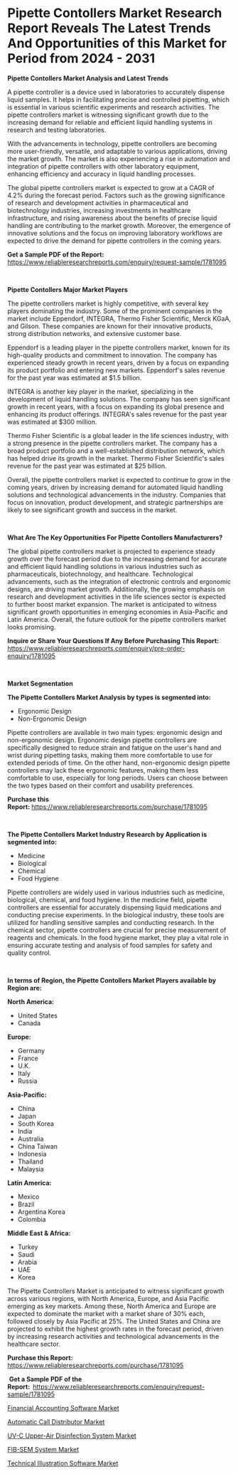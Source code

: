 <p><h1>Pipette Contollers Market Research Report Reveals The Latest Trends And Opportunities of this Market for Period from 2024 - 2031</h1></p><p><strong>Pipette Contollers Market Analysis and Latest Trends</strong></p>
<p><p>A pipette controller is a device used in laboratories to accurately dispense liquid samples. It helps in facilitating precise and controlled pipetting, which is essential in various scientific experiments and research activities. The pipette controllers market is witnessing significant growth due to the increasing demand for reliable and efficient liquid handling systems in research and testing laboratories. </p><p>With the advancements in technology, pipette controllers are becoming more user-friendly, versatile, and adaptable to various applications, driving the market growth. The market is also experiencing a rise in automation and integration of pipette controllers with other laboratory equipment, enhancing efficiency and accuracy in liquid handling processes.</p><p>The global pipette controllers market is expected to grow at a CAGR of 4.2% during the forecast period. Factors such as the growing significance of research and development activities in pharmaceutical and biotechnology industries, increasing investments in healthcare infrastructure, and rising awareness about the benefits of precise liquid handling are contributing to the market growth. Moreover, the emergence of innovative solutions and the focus on improving laboratory workflows are expected to drive the demand for pipette controllers in the coming years.</p></p>
<p><strong>Get a Sample PDF of the Report:&nbsp;</strong> <a href="https://www.reliableresearchreports.com/enquiry/request-sample/1781095">https://www.reliableresearchreports.com/enquiry/request-sample/1781095</a></p>
<p>&nbsp;</p>
<p><strong>Pipette Contollers Major Market Players</strong></p>
<p><p>The pipette controllers market is highly competitive, with several key players dominating the industry. Some of the prominent companies in the market include Eppendorf, INTEGRA, Thermo Fisher Scientific, Merck KGaA, and Gilson. These companies are known for their innovative products, strong distribution networks, and extensive customer base.</p><p>Eppendorf is a leading player in the pipette controllers market, known for its high-quality products and commitment to innovation. The company has experienced steady growth in recent years, driven by a focus on expanding its product portfolio and entering new markets. Eppendorf's sales revenue for the past year was estimated at $1.5 billion.</p><p>INTEGRA is another key player in the market, specializing in the development of liquid handling solutions. The company has seen significant growth in recent years, with a focus on expanding its global presence and enhancing its product offerings. INTEGRA's sales revenue for the past year was estimated at $300 million.</p><p>Thermo Fisher Scientific is a global leader in the life sciences industry, with a strong presence in the pipette controllers market. The company has a broad product portfolio and a well-established distribution network, which has helped drive its growth in the market. Thermo Fisher Scientific's sales revenue for the past year was estimated at $25 billion.</p><p>Overall, the pipette controllers market is expected to continue to grow in the coming years, driven by increasing demand for automated liquid handling solutions and technological advancements in the industry. Companies that focus on innovation, product development, and strategic partnerships are likely to see significant growth and success in the market.</p></p>
<p>&nbsp;</p>
<p><strong>What Are The Key Opportunities For Pipette Contollers Manufacturers?</strong></p>
<p><p>The global pipette controllers market is projected to experience steady growth over the forecast period due to the increasing demand for accurate and efficient liquid handling solutions in various industries such as pharmaceuticals, biotechnology, and healthcare. Technological advancements, such as the integration of electronic controls and ergonomic designs, are driving market growth. Additionally, the growing emphasis on research and development activities in the life sciences sector is expected to further boost market expansion. The market is anticipated to witness significant growth opportunities in emerging economies in Asia-Pacific and Latin America. Overall, the future outlook for the pipette controllers market looks promising.</p></p>
<p><strong>Inquire or Share Your Questions If Any Before Purchasing This Report:</strong> <a href="https://www.reliableresearchreports.com/enquiry/pre-order-enquiry/1781095">https://www.reliableresearchreports.com/enquiry/pre-order-enquiry/1781095</a></p>
<p>&nbsp;</p>
<p><strong>Market Segmentation</strong></p>
<p><strong>The Pipette Contollers Market Analysis by types is segmented into:</strong></p>
<p><ul><li>Ergonomic Design</li><li>Non-Ergonomic Design</li></ul></p>
<p><p>Pipette controllers are available in two main types: ergonomic design and non-ergonomic design. Ergonomic design pipette controllers are specifically designed to reduce strain and fatigue on the user's hand and wrist during pipetting tasks, making them more comfortable to use for extended periods of time. On the other hand, non-ergonomic design pipette controllers may lack these ergonomic features, making them less comfortable to use, especially for long periods. Users can choose between the two types based on their comfort and usability preferences.</p></p>
<p><strong>Purchase this Report:&nbsp;</strong><a href="https://www.reliableresearchreports.com/purchase/1781095">https://www.reliableresearchreports.com/purchase/1781095</a></p>
<p>&nbsp;</p>
<p><strong>The Pipette Contollers Market Industry Research by Application is segmented into:</strong></p>
<p><ul><li>Medicine</li><li>Biological</li><li>Chemical</li><li>Food Hygiene</li></ul></p>
<p><p>Pipette controllers are widely used in various industries such as medicine, biological, chemical, and food hygiene. In the medicine field, pipette controllers are essential for accurately dispensing liquid medications and conducting precise experiments. In the biological industry, these tools are utilized for handling sensitive samples and conducting research. In the chemical sector, pipette controllers are crucial for precise measurement of reagents and chemicals. In the food hygiene market, they play a vital role in ensuring accurate testing and analysis of food samples for safety and quality control.</p></p>
<p>&nbsp;</p>
<p><strong>In terms of Region, the Pipette Contollers Market Players available by Region are:</strong></p>
<p>
    <p> <strong> North America: </strong>
        <ul>
            <li>United States</li>
            <li>Canada</li>
        </ul>
        </p> 
    <p> <strong> Europe: </strong>
        <ul>
            <li>Germany</li>
            <li>France</li>
            <li>U.K.</li>
            <li>Italy</li>
            <li>Russia</li>
        </ul>
        </p> 
    <p> <strong> Asia-Pacific: </strong>
        <ul>
            <li>China</li>
            <li>Japan</li>
            <li>South Korea</li>
            <li>India</li>
            <li>Australia</li>
            <li>China Taiwan</li>
            <li>Indonesia</li>
            <li>Thailand</li>
            <li>Malaysia</li>
        </ul>
        </p> 
    <p> <strong> Latin America: </strong>
        <ul>
            <li>Mexico</li>
            <li>Brazil</li>
            <li>Argentina Korea</li>
            <li>Colombia</li>
        </ul>
        </p> 
    <p> <strong> Middle East & Africa: </strong>
        <ul>
            <li>Turkey</li>
            <li>Saudi</li>
            <li>Arabia</li>
            <li>UAE</li>
            <li>Korea</li>
        </ul>
    </p>
    </p>
<p><p>The Pipette Controllers Market is anticipated to witness significant growth across various regions, with North America, Europe, and Asia Pacific emerging as key markets. Among these, North America and Europe are expected to dominate the market with a market share of 30% each, followed closely by Asia Pacific at 25%. The United States and China are projected to exhibit the highest growth rates in the forecast period, driven by increasing research activities and technological advancements in the healthcare sector.</p></p>
<p><strong>Purchase this Report: </strong><a href="https://www.reliableresearchreports.com/purchase/1781095">https://www.reliableresearchreports.com/purchase/1781095</a></p>
<p>&nbsp;<strong>Get a Sample PDF of the Report:&nbsp;&nbsp;</strong><a href="https://www.reliableresearchreports.com/enquiry/request-sample/1781095">https://www.reliableresearchreports.com/enquiry/request-sample/1781095</a></p>
<p><strong></strong></p>
<p><p><a href="https://medium.com/@josepayne1985/financial-accounting-software-market-research-report-its-history-and-forecast-2024-to-2031-65e608404f12">Financial Accounting Software Market</a></p><p><a href="https://medium.com/@ginawindler1/automatic-call-distributor-market-trends-forecast-and-competitive-analysis-to-2031-7f97373af924">Automatic Call Distributor Market</a></p><p><a href="https://github.com/josesg55/Market-Research-Report-List-1/blob/main/uv-c-upper-air-disinfection-system-market.md">UV-C Upper-Air Disinfection System Market</a></p><p><a href="https://github.com/mancsybtousav/Market-Research-Report-List-1/blob/main/fib-sem-system-market.md">FIB-SEM System Market</a></p><p><a href="https://medium.com/@josepayne1985/technical-illustration-software-nbsp-market-focuses-on-market-share-size-and-projected-forecast-dc05cc4228b0">Technical Illustration Software Market</a></p></p>